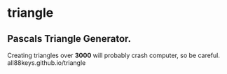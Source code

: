 # triangle
## Pascals Triangle Generator.
Creating triangles over **3000** will probably crash computer, so be careful.
all88keys.github.io/triangle
